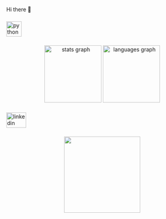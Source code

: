 <p align="left">Hi there 👋</p>

###

<div align="left">
  <img src="https://cdn.jsdelivr.net/gh/devicons/devicon/icons/python/python-original.svg" height="40" alt="python logo"  />
</div>

###

<div align="center">
  <img src="https://github-readme-stats.vercel.app/api?username=Emanuel-Comas&hide_title=false&hide_rank=false&show_icons=true&include_all_commits=true&count_private=true&disable_animations=false&theme=dracula&locale=en&hide_border=false&order=1" height="150" alt="stats graph"  />
  <img src="https://github-readme-stats.vercel.app/api/top-langs?username=Emanuel-Comas&locale=en&hide_title=false&layout=compact&card_width=320&langs_count=4&theme=dracula&hide_border=false&order=2" height="150" alt="languages graph"  />
</div>

###

<div align="left">
  <a href="https://www.linkedin.com/in/emanuel-comas-402923217/" target="_blank">
    <img src="https://raw.githubusercontent.com/maurodesouza/profile-readme-generator/master/src/assets/icons/social/linkedin/default.svg" width="52" height="40" alt="linkedin logo"  />
  </a>
</div>

###

<div align="center">
  <img height="200" src="https://wallpapers.com/images/high/64k-ultra-hd-hacker-in-action-mebqdahqy5d7ji42.webp"  />
</div>

###
